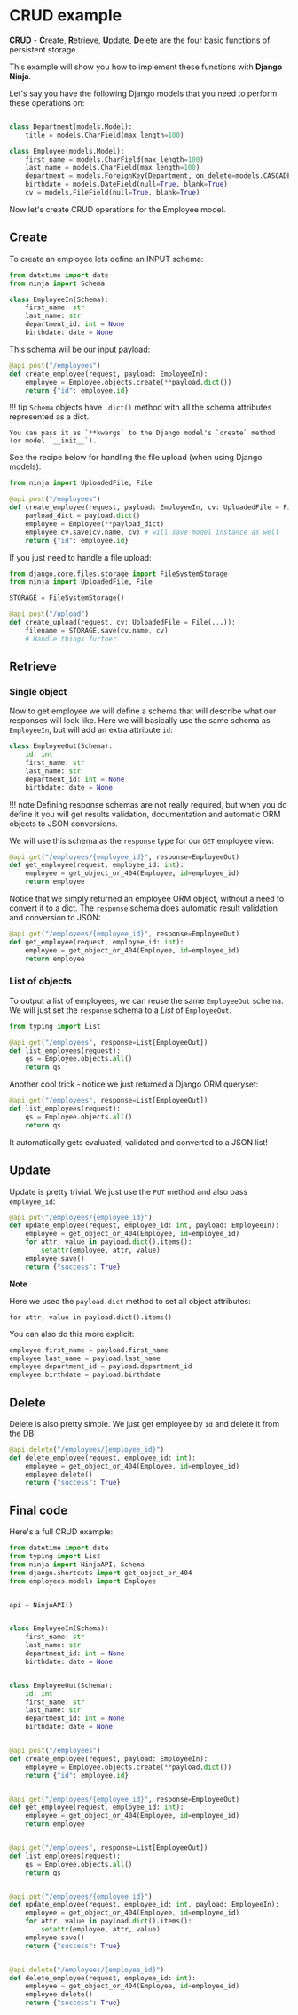 # CRUD example


**CRUD**  - **C**reate, **R**etrieve, **U**pdate, **D**elete are the four basic functions of persistent storage.

This example will show you how to implement these functions with **Django Ninja**.

Let's say you have the following Django models that you need to perform these operations on:


```Python

class Department(models.Model):
    title = models.CharField(max_length=100)

class Employee(models.Model):
    first_name = models.CharField(max_length=100)
    last_name = models.CharField(max_length=100)
    department = models.ForeignKey(Department, on_delete=models.CASCADE)
    birthdate = models.DateField(null=True, blank=True)
    cv = models.FileField(null=True, blank=True)
```

Now let's create CRUD operations for the Employee model.

## Create

To create an employee lets define an INPUT schema:

```Python
from datetime import date
from ninja import Schema

class EmployeeIn(Schema):
    first_name: str
    last_name: str
    department_id: int = None
    birthdate: date = None

```

This schema will be our input payload:

```Python hl_lines="2"
@api.post("/employees")
def create_employee(request, payload: EmployeeIn):
    employee = Employee.objects.create(**payload.dict())
    return {"id": employee.id}
```

!!! tip
    `Schema` objects have `.dict()` method with all the schema attributes represented as a dict.

    You can pass it as `**kwargs` to the Django model's `create` method (or model `__init__`).

See the recipe below for handling the file upload (when using Django models):

```Python hl_lines="2"
from ninja import UploadedFile, File

@api.post("/employees")
def create_employee(request, payload: EmployeeIn, cv: UploadedFile = File(...)):
    payload_dict = payload.dict()
    employee = Employee(**payload_dict)
    employee.cv.save(cv.name, cv) # will save model instance as well
    return {"id": employee.id}
```

If you just need to handle a file upload:

```Python hl_lines="2"
from django.core.files.storage import FileSystemStorage
from ninja import UploadedFile, File

STORAGE = FileSystemStorage()

@api.post("/upload")
def create_upload(request, cv: UploadedFile = File(...)):
    filename = STORAGE.save(cv.name, cv)
    # Handle things further
```

## Retrieve

### Single object

Now to get employee we will define a schema that will describe what our responses will look like. Here we will basically use the same schema as `EmployeeIn`, but will add an extra attribute `id`:


```Python hl_lines="2"
class EmployeeOut(Schema):
    id: int
    first_name: str
    last_name: str
    department_id: int = None
    birthdate: date = None
```

!!! note
    Defining response schemas are not really required, but when you do define it you will get results validation, documentation and automatic ORM objects to JSON conversions.

We will use this schema as the `response` type for our `GET` employee view:


```Python hl_lines="1"
@api.get("/employees/{employee_id}", response=EmployeeOut)
def get_employee(request, employee_id: int):
    employee = get_object_or_404(Employee, id=employee_id)
    return employee
```

Notice that we simply returned an employee ORM object, without a need to convert it to a dict. The `response` schema does automatic result validation and conversion to JSON:
```Python hl_lines="4"
@api.get("/employees/{employee_id}", response=EmployeeOut)
def get_employee(request, employee_id: int):
    employee = get_object_or_404(Employee, id=employee_id)
    return employee
```

### List of objects

To output a list of employees, we can reuse the same `EmployeeOut` schema. We will just set the `response` schema to a *List* of `EmployeeOut`.
```Python hl_lines="3"
from typing import List

@api.get("/employees", response=List[EmployeeOut])
def list_employees(request):
    qs = Employee.objects.all()
    return qs
```

Another cool trick - notice we just returned a Django ORM queryset:

```Python hl_lines="4"
@api.get("/employees", response=List[EmployeeOut])
def list_employees(request):
    qs = Employee.objects.all()
    return qs
```
It automatically gets evaluated, validated and converted to a JSON list!



## Update

Update is pretty trivial. We just use the `PUT` method and also pass `employee_id`:

```Python hl_lines="1"
@api.put("/employees/{employee_id}")
def update_employee(request, employee_id: int, payload: EmployeeIn):
    employee = get_object_or_404(Employee, id=employee_id)
    for attr, value in payload.dict().items():
        setattr(employee, attr, value)
    employee.save()
    return {"success": True}
```

**Note**

Here we used the `payload.dict` method to set all object attributes:

`for attr, value in payload.dict().items()`

You can also do this more explicit:

```Python
employee.first_name = payload.first_name
employee.last_name = payload.last_name
employee.department_id = payload.department_id
employee.birthdate = payload.birthdate
```


## Delete

Delete is also pretty simple. We just get employee by `id` and delete it from the DB:


```Python hl_lines="1 2 4"
@api.delete("/employees/{employee_id}")
def delete_employee(request, employee_id: int):
    employee = get_object_or_404(Employee, id=employee_id)
    employee.delete()
    return {"success": True}
```

## Final code

Here's a full CRUD example:


```Python
from datetime import date
from typing import List
from ninja import NinjaAPI, Schema
from django.shortcuts import get_object_or_404
from employees.models import Employee


api = NinjaAPI()


class EmployeeIn(Schema):
    first_name: str
    last_name: str
    department_id: int = None
    birthdate: date = None


class EmployeeOut(Schema):
    id: int
    first_name: str
    last_name: str
    department_id: int = None
    birthdate: date = None


@api.post("/employees")
def create_employee(request, payload: EmployeeIn):
    employee = Employee.objects.create(**payload.dict())
    return {"id": employee.id}


@api.get("/employees/{employee_id}", response=EmployeeOut)
def get_employee(request, employee_id: int):
    employee = get_object_or_404(Employee, id=employee_id)
    return employee


@api.get("/employees", response=List[EmployeeOut])
def list_employees(request):
    qs = Employee.objects.all()
    return qs


@api.put("/employees/{employee_id}")
def update_employee(request, employee_id: int, payload: EmployeeIn):
    employee = get_object_or_404(Employee, id=employee_id)
    for attr, value in payload.dict().items():
        setattr(employee, attr, value)
    employee.save()
    return {"success": True}


@api.delete("/employees/{employee_id}")
def delete_employee(request, employee_id: int):
    employee = get_object_or_404(Employee, id=employee_id)
    employee.delete()
    return {"success": True}
```
